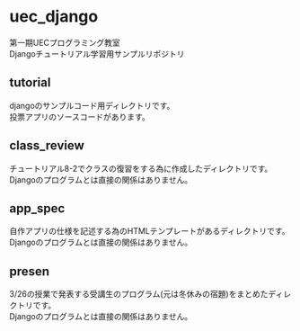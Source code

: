 # uec_django  
第一期UECプログラミング教室  
Djangoチュートリアル学習用サンプルリポジトリ
## tutorial  
djangoのサンプルコード用ディレクトリです。  
投票アプリのソースコードがあります。  
## class_review  
チュートリアル8-2でクラスの復習をする為に作成したディレクトリです。  
Djangoのプログラムとは直接の関係はありません。  
## app_spec  
自作アプリの仕様を記述する為のHTMLテンプレートがあるディレクトリです。  
Djangoのプログラムとは直接の関係はありません。  
## presen  
3/26の授業で発表する受講生のプログラム(元は冬休みの宿題)をまとめたディレクトリです。  
Djangoのプログラムとは直接の関係はありません。  
